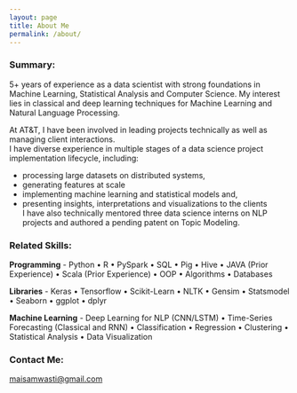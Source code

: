 ```yaml
---
layout: page
title: About Me
permalink: /about/
---
```


### Summary: 

5+ years of experience as a data scientist with strong foundations in Machine Learning, Statistical Analysis and Computer Science. My interest lies in classical and deep learning techniques for Machine Learning and Natural Language Processing.

At AT&T, I have been involved in leading projects technically as well as managing client interactions.  
I have diverse experience in multiple stages of a data science project implementation lifecycle, including:  
* processing large datasets on distributed systems,   
* generating features at scale  
* implementing machine learning and statistical models and,  
* presenting insights, interpretations and visualizations to the clients  
I have also technically mentored three data science interns on NLP projects and authored a pending patent on Topic Modeling.

### Related Skills: 

**Programming** - Python • R • PySpark • SQL • Pig • Hive • JAVA (Prior Experience) • Scala (Prior Experience) • OOP • Algorithms • Databases

**Libraries** - Keras • Tensorflow • Scikit-Learn • NLTK • Gensim • Statsmodel • Seaborn • ggplot • dplyr

**Machine Learning** - Deep Learning for NLP (CNN/LSTM) • Time-Series Forecasting (Classical and RNN) • Classification • Regression • Clustering • Statistical
Analysis • Data Visualization 


### Contact Me:

[maisamwasti@gmail.com](mailto:maisamwasti@gmail.com)
